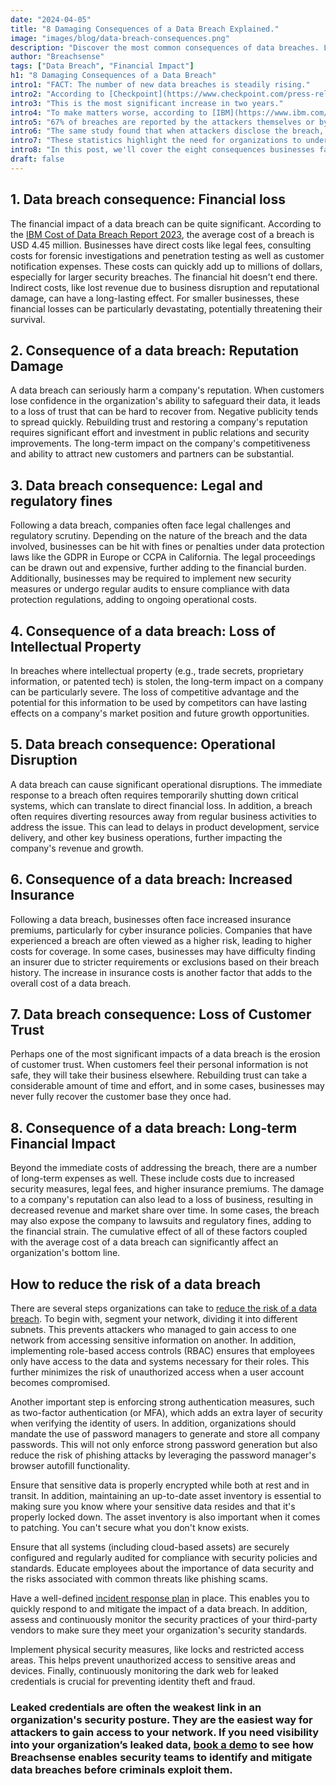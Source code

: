 ```yaml
---
date: "2024-04-05"
title: "8 Damaging Consequences of a Data Breach Explained."
image: "images/blog/data-breach-consequences.png"
description: "Discover the most common consequences of data breaches. Learn the consequences of a data breach and how to prevent them."
author: "Breachsense"
tags: ["Data Breach", "Financial Impact"]
h1: "8 Damaging Consequences of a Data Breach"
intro1: "FACT: The number of new data breaches is steadily rising."
intro2: "According to [Checkpoint](https://www.checkpoint.com/press-releases/surge-in-cybercrime-check-point-2023-mid-year-security-report-reveals-8-spike-in-global-cyberattacks/), since the second quarter of last year, there's been an 8% surge in global weekly cyber attacks."
intro3: "This is the most significant increase in two years."
intro4: "To make matters worse, according to [IBM](https://www.ibm.com/reports/data-breach), only a third of companies discover data breaches through their own security teams."
intro5: "67% of breaches are reported by the attackers themselves or by a benign third party."
intro6: "The same study found that when attackers disclose the breach, it costs organizations close to USD 1 million more compared to when the breach is detected internally."
intro7: "These statistics highlight the need for organizations to understand both the short and long-term consequences of data breaches and the importance of effective[ prevention ](https://www.breachsense.com/blog/data-breach-prevention/) and [response](https://www.breachsense.com/blog/data-breach-response/) strategies."
intro8: "In this post, we'll cover the eight consequences businesses face when dealing with a data breach."
draft: false
---
```

## 1. Data breach consequence: Financial loss

The financial impact of a data breach can be quite significant. According to the [IBM Cost of Data Breach Report 2023](https://www.ibm.com/reports/data-breach), the average cost of a breach is USD 4.45 million. Businesses have direct costs like legal fees, consulting costs for forensic investigations and penetration testing as well as customer notification expenses. These costs can quickly add up to millions of dollars, especially for larger security breaches. The financial hit doesn't end there. Indirect costs, like lost revenue due to business disruption and reputational damage, can have a long-lasting effect. For smaller businesses, these financial losses can be particularly devastating, potentially threatening their survival.

## 2. Consequence of a data breach: Reputation Damage

A data breach can seriously harm a company's reputation. When customers lose confidence in the organization's ability to safeguard their data, it leads to a loss of trust that can be hard to recover from. Negative publicity tends to spread quickly. Rebuilding trust and restoring a company's reputation requires significant effort and investment in public relations and security improvements. The long-term impact on the company's competitiveness and ability to attract new customers and partners can be substantial.

## 3. Data breach consequence: Legal and regulatory fines

Following a data breach, companies often face legal challenges and regulatory scrutiny. Depending on the nature of the breach and the data involved, businesses can be hit with fines or penalties under data protection laws like the GDPR in Europe or CCPA in California. The legal proceedings can be drawn out and expensive, further adding to the financial burden. Additionally, businesses may be required to implement new security measures or undergo regular audits to ensure compliance with data protection regulations, adding to ongoing operational costs.

## 4. Consequence of a data breach: Loss of Intellectual Property

In breaches where intellectual property (e.g., trade secrets, proprietary information, or patented tech) is stolen, the long-term impact on a company can be particularly severe. The loss of competitive advantage and the potential for this information to be used by competitors can have lasting effects on a company's market position and future growth opportunities.

## 5. Data breach consequence: Operational Disruption

A data breach can cause significant operational disruptions. The immediate response to a breach often requires temporarily shutting down critical systems, which can translate to direct financial loss. In addition, a breach often requires diverting resources away from regular business activities to address the issue. This can lead to delays in product development, service delivery, and other key business operations, further impacting the company's revenue and growth.

## 6. Consequence of a data breach: Increased Insurance

Following a data breach, businesses often face increased insurance premiums, particularly for cyber insurance policies. Companies that have experienced a breach are often viewed as a higher risk, leading to higher costs for coverage. In some cases, businesses may have difficulty finding an insurer due to stricter requirements or exclusions based on their breach history. The increase in insurance costs is another factor that adds to the overall cost of a data breach.

## 7. Data breach consequence: Loss of Customer Trust

Perhaps one of the most significant impacts of a data breach is the erosion of customer trust. When customers feel their personal information is not safe, they will take their business elsewhere. Rebuilding trust can take a considerable amount of time and effort, and in some cases, businesses may never fully recover the customer base they once had.

## 8. Consequence of a data breach: Long-term Financial Impact

Beyond the immediate costs of addressing the breach, there are a number of long-term expenses as well. These include costs due to increased security measures, legal fees, and higher insurance premiums. The damage to a company's reputation can also lead to a loss of business, resulting in decreased revenue and market share over time. In some cases, the breach may also expose the company to lawsuits and regulatory fines, adding to the financial strain. The cumulative effect of all of these factors coupled with the average cost of a data breach can significantly affect an organization's bottom line.

## How to reduce the risk of a data breach

There are several steps organizations can take to [reduce the risk of a data breach](https://www.breachsense.com/blog/data-leak-prevention/). To begin with, segment your network, dividing it into different subnets. This prevents attackers who managed to gain access to one network from accessing sensitive information on another. In addition, implementing role-based access controls (RBAC) ensures that employees only have access to the data and systems necessary for their roles. This further minimizes the risk of unauthorized access when a user account becomes compromised.

Another important step is enforcing strong authentication measures, such as two-factor authentication (or MFA), which adds an extra layer of security when verifying the identity of users. In addition, organizations should mandate the use of password managers to generate and store all company passwords. This will not only enforce strong password generation but also reduce the risk of phishing attacks by leveraging the password manager's browser autofill functionality.

Ensure that sensitive data is properly encrypted while both at rest and in transit. In addition, maintaining an up-to-date asset inventory is essential to making sure you know where your sensitive data resides and that it's properly locked down. The asset inventory is also important when it comes to patching. You can't secure what you don't know exists.

Ensure that all systems (including cloud-based assets) are securely configured and regularly audited for compliance with security policies and standards. Educate employees about the importance of data security and the risks associated with common threats like phishing scams.

Have a well-defined [incident](https://www.breachsense.com/blog/data-breach-response-checklist/)[ response plan](https://www.breachsense.com/blog/data-breach-response-checklist/) in place. This enables you to quickly respond to and mitigate the impact of a data breach. In addition, assess and continuously monitor the security practices of your third-party vendors to make sure they meet your organization's security standards.

Implement physical security measures, like locks and restricted access areas. This helps prevent unauthorized access to sensitive areas and devices. Finally, continuously monitoring the dark web for leaked credentials is crucial for preventing identity theft and fraud.

### Leaked credentials are often the weakest link in an organization's security posture. They are the easiest way for attackers to gain access to your network. If you need visibility into your organization’s leaked data, [book a demo](https://www.breachsense.com/book-demo/) to see how Breachsense enables security teams to identify and mitigate data breaches before criminals exploit them.
